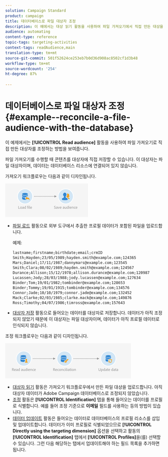 ```yaml
---
solution: Campaign Standard
product: campaign
title: 데이터베이스로 파일 대상자 조정
description: 이 예에서는 대상 읽기 활동을 사용하여 파일 가져오기에서 직접 만든 대상을 조정하는 방법을 보여 줍니다.
audience: automating
content-type: reference
topic-tags: targeting-activities
context-tags: readAudience,main
translation-type: tm+mt
source-git-commit: 501f52624ce253eb7b0d36d908ac8502cf1d3b48
workflow-type: tm+mt
source-wordcount: '254'
ht-degree: 87%

---
```



# 데이터베이스로 파일 대상자 조정 {#example--reconcile-a-file-audience-with-the-database}

이 예제에서는 **[!UICONTROL Read audience]** 활동을 사용하여 파일 가져오기로 직접 만든 대상자를 조정하는 방법을 보여줍니다. 

파일 가져오기를 수행할 때 콘텐츠를 대상자에 직접 저장할 수 있습니다. 이 대상자는 파일 대상자이며, 데이터는 데이터베이스 리소스에 연결되어 있지 않습니다.

가져오기 워크플로우는 다음과 같이 디자인됩니다.

![](assets/readaudience_activity_example3.png)

* [파일 로드](../../automating/using/load-file.md) 활동으로 외부 도구에서 추출한 프로필 데이터가 포함된 파일을 업로드합니다.

   예제:

   ```
   lastname;firstname;birthdate;email;crmID
   Smith;Hayden;23/05/1989;hayden.smith@example.com;124365
   Mars;Daniel;17/11/1987;dannymars@example.com;123545
   Smith;Clara;08/02/1989;hayden.smith@example.com;124567
   Durance;Allison;15/12/1978;allison.durance@example.com;120987
   Lucassen;Jody;28/03/1988;jody.lucassen@example.com;127634
   Binder;Tom;19/01/1982;tombinder@example.com;128653
   Binder;Tommy;19/01/1915;tombinder@example.com;134576
   Connor;Jade;10/10/1979;connor.jade@example.com;132452
   Mack;Clarke;02/03/1985;clarke.mack@example.com;149876
   Ross;Timothy;04/07/1986;timross@example.com;157643
   ```

* [대상자 저장](../../automating/using/save-audience.md) 활동으로 들어오는 데이터를 대상자로 저장합니다. 데이터가 아직 조정되지 않았기 때문에 이 대상자는 파일 대상자이며, 데이터가 아직 프로필 데이터로 인식되지 않습니다.

조정 워크플로우는 다음과 같이 디자인됩니다.

![](assets/readaudience_activity_example2.png)

* [대상자 읽기](../../automating/using/read-audience.md) 활동은 가져오기 워크플로우에서 만든 파일 대상을 업로드합니다. 아직 대상자 데이터가 Adobe Campaign 데이터베이스로 조정되지 않았습니다.
* [조정](../../automating/using/reconciliation.md) 활동은 **[!UICONTROL Identification]** 탭을 통해 들어오는 데이터를 프로필로 식별합니다. 예를 들어 조정 기준으로 **이메일** 필드를 사용하는 등의 방법이 있습니다.
* [데이터 업데이트](../../automating/using/update-data.md) 활동은 들어오는 데이터로 데이터베이스의 프로필 리소스를 삽입 및 업데이트합니다. 데이터가 이미 프로필로 식별되었으므로 **[!UICONTROL Directly using the targeting dimension]** 옵션을 선택하고 활동의 **[!UICONTROL Identification]** 탭에서 **[!UICONTROL Profiles]**&#x200B;을(를) 선택할 수 있습니다. 그런 다음 해당하는 탭에서 업데이트해야 하는 필드 목록을 추가하면 됩니다.
